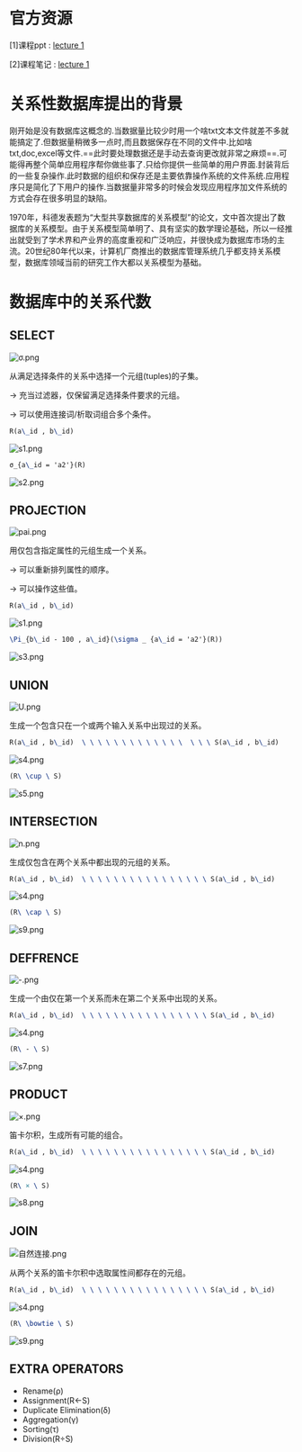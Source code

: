 # 官方资源

[1]课程ppt : [lecture 1](sql/15445/files/ppt01.pdf ':ignore')

[2]课程笔记 : [lecture 1](sql/15445/files/note01.pdf ':ignore')

# 关系性数据库提出的背景 

刚开始是没有数据库这概念的.当数据量比较少时用一个啥txt文本文件就差不多就能搞定了.但数据量稍微多一点时,而且数据保存在不同的文件中.比如啥txt,doc,excel等文件.==此时要处理数据还是手动去查询更改就非常之麻烦==.可能得再整个简单应用程序帮你做些事了.只给你提供一些简单的用户界面.封装背后的一些复杂操作.此时数据的组织和保存还是主要依靠操作系统的文件系统.应用程序只是简化了下用户的操作.当数据量非常多的时候会发现应用程序加文件系统的方式会存在很多明显的缺陷。

1970年，科德发表题为“大型共享数据库的关系模型”的论文，文中首次提出了数据库的关系模型。由于关系模型简单明了、具有坚实的数学理论基础，所以一经推出就受到了学术界和产业界的高度重视和广泛响应，并很快成为数据库市场的主流。20世纪80年代以来，计算机厂商推出的数据库管理系统几乎都支持关系模型，数据库领域当前的研究工作大都以关系模型为基础。


# 数据库中的关系代数

## SELECT 

![σ.png](https://i.loli.net/2020/02/26/rQnhgp2v93KmkD5.png)

从满足选择条件的关系中选择一个元组(tuples)的子集。

→ 充当过滤器，仅保留满足选择条件要求的元组。

→ 可以使用连接词/析取词组合多个条件。

```tex
R(a\_id , b\_id)
```



![s1.png](https://i.loli.net/2020/02/26/Ox9DUvMcNA2ZJqe.png)

```tex
σ_{a\_id = 'a2'}(R)
```
![s2.png](https://i.loli.net/2020/02/26/YfHUx4qsCGmvZdp.png)

## PROJECTION

![pai.png](https://i.loli.net/2020/02/26/lgkLoCXWT5FOSdE.png)

用仅包含指定属性的元组生成一个关系。

→ 可以重新排列属性的顺序。

→ 可以操作这些值。

```tex
R(a\_id , b\_id)
```

![s1.png](https://i.loli.net/2020/02/26/Ox9DUvMcNA2ZJqe.png)

```tex
\Pi_{b\_id - 100 , a\_id}(\sigma _ {a\_id = 'a2'}(R))
```

![s3.png](https://i.loli.net/2020/02/26/IDYSGXmzb6tqCjQ.png)

## UNION

![U.png](https://i.loli.net/2020/02/26/mY1SphaCzZEw5Mj.png)

生成一个包含只在一个或两个输入关系中出现过的关系。

```tex
R(a\_id , b\_id)  \ \ \ \ \ \ \ \ \ \ \ \ \  \ \ \ S(a\_id , b\_id)
```
![s4.png](https://i.loli.net/2020/02/26/ZJQxprc2DWTdVMs.png)


```tex
(R\ \cup \ S)
```

![s5.png](https://i.loli.net/2020/02/26/LTKk9SCFHwqZdzb.png)

## INTERSECTION

![n.png](https://i.loli.net/2020/02/26/e9fFVY5AxIw2od3.png)

生成仅包含在两个关系中都出现的元组的关系。

```tex
R(a\_id , b\_id)  \ \ \ \ \ \ \ \ \ \ \ \ \ \ \ \ S(a\_id , b\_id)
```
![s4.png](https://i.loli.net/2020/02/26/ZJQxprc2DWTdVMs.png)

```tex
(R\ \cap \ S)
```

![s9.png](https://i.loli.net/2020/02/26/qHzJhAcrtvDj9SK.png)

## DEFFRENCE

![-.png](https://i.loli.net/2020/02/26/9ZSusVXRgxC4ITb.png)

生成一个由仅在第一个关系而未在第二个关系中出现的关系。

```tex
R(a\_id , b\_id)  \ \ \ \ \ \ \ \ \ \ \ \ \ \ \ \ S(a\_id , b\_id)
```
![s4.png](https://i.loli.net/2020/02/26/ZJQxprc2DWTdVMs.png)

```tex
(R\ - \ S)
```

![s7.png](https://i.loli.net/2020/02/26/GyAnechEVXx54ND.png)

## PRODUCT

![×.png](https://i.loli.net/2020/02/26/8oi9mAhYVXfkegd.png)

笛卡尔积，生成所有可能的组合。

```tex
R(a\_id , b\_id)  \ \ \ \ \ \ \ \ \ \ \ \ \ \ \ \ S(a\_id , b\_id)
```
![s4.png](https://i.loli.net/2020/02/26/ZJQxprc2DWTdVMs.png)


```tex
(R\ × \ S)
```
![s8.png](https://i.loli.net/2020/02/26/Rj2sSw5EGumrBpN.png)

## JOIN

![自然连接.png](https://i.loli.net/2020/02/26/IrfdEvRAnLXtGqx.png)

从两个关系的笛卡尔积中选取属性间都存在的元组。

```tex
R(a\_id , b\_id)  \ \ \ \ \ \ \ \ \ \ \ \ \ \ \ \ S(a\_id , b\_id)
```
![s4.png](https://i.loli.net/2020/02/26/ZJQxprc2DWTdVMs.png)

```tex
(R\ \bowtie \ S)
```
![s9.png](https://i.loli.net/2020/02/26/qHzJhAcrtvDj9SK.png)

## EXTRA OPERATORS

- Rename(ρ)
- Assignment(R←S)
- Duplicate Elimination(δ)
- Aggregation(γ)
- Sorting(τ)
- Division(R÷S)